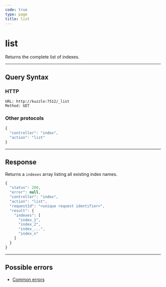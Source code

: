 ```yaml
---
code: true
type: page
title: list
---
```


# list



Returns the complete list of indexes.

---

## Query Syntax

### HTTP

```http
URL: http://kuzzle:7512/_list
Method: GET
```

### Other protocols

```js
{
  "controller": "index",
  "action": "list"
}
```

---

## Response

Returns a `indexes` array listing all existing index names.

```js
{
  "status": 200,
  "error": null,
  "controller": "index",
  "action": "list",
  "requestId": "<unique request identifier>",
  "result": {
    "indexes": [
      "index_1",
      "index_2",
      "index_...",
      "index_n"
    ]
  }
}
```

---

## Possible errors

- [Common errors](/core/2/api/essentials/errors#common-errors)
